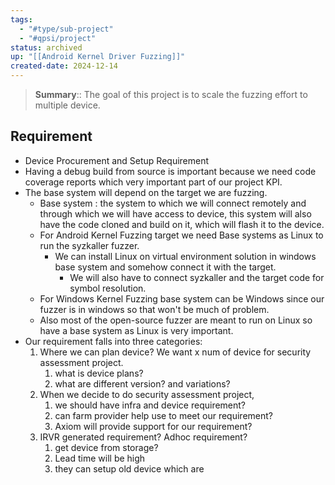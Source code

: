 ```yaml
---
tags:
  - "#type/sub-project"
  - "#qpsi/project"
status: archived
up: "[[Android Kernel Driver Fuzzing]]"
created-date: 2024-12-14
---
```


> **Summary**:: The goal of this project is to scale the fuzzing effort to multiple device.

## Requirement

- Device Procurement and Setup Requirement
- Having a debug build from source is important because we need code coverage reports which very important part of our project KPI.
- The base system will depend on the target we are fuzzing.
	- Base system : the system to which we will connect remotely and through which we will have access to device, this system will also have the code cloned and build on it, which will flash it to the device.
	- For Android Kernel Fuzzing target we need Base systems as Linux to run the syzkaller fuzzer.
		- We can install Linux on virtual environment solution in windows base system and somehow connect it with the target.
			- We will also have to connect syzkaller and the target code for symbol resolution.
	- For Windows Kernel Fuzzing base system can be Windows since our fuzzer is in windows so that won't be much of problem.
	- Also most of the open-source fuzzer are meant to run on Linux so have a base system as Linux is very important.
- Our requirement falls into three categories:
	1. Where we can plan device? We want x num of device for security assessment project.
		1. what is device plans?
		2. what are different version? and variations?
	2. When we decide to do security assessment project,
		1. we should have infra and device requirement?
		2. can farm provider help use to meet our requirement?
		3. Axiom will provide support for our requirement?
	3. IRVR generated requirement? Adhoc requirement?
		1. get device from storage?
		2. Lead time will be high
		3. they can setup old device which are